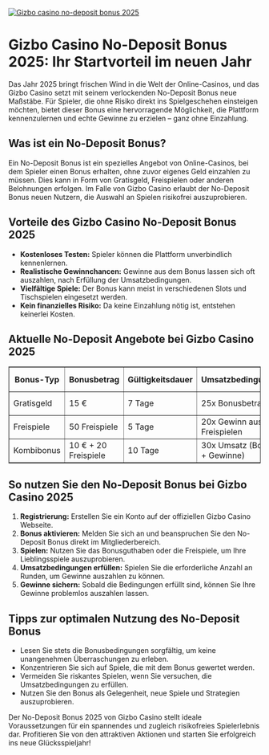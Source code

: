 [![Gizbo casino no-deposit bonus 2025](https://123-caf.pages.dev/gitsignup.png)](https://vrmoo.ru/Bt82HjjY)

<h1>Gizbo Casino No-Deposit Bonus 2025: Ihr Startvorteil im neuen Jahr</h1>  <p>Das Jahr 2025 bringt frischen Wind in die Welt der Online-Casinos, und das Gizbo Casino setzt mit seinem verlockenden No-Deposit Bonus neue Maßstäbe. Für Spieler, die ohne Risiko direkt ins Spielgeschehen einsteigen möchten, bietet dieser Bonus eine hervorragende Möglichkeit, die Plattform kennenzulernen und echte Gewinne zu erzielen – ganz ohne Einzahlung.</p>  <h2>Was ist ein No-Deposit Bonus?</h2>  <p>Ein No-Deposit Bonus ist ein spezielles Angebot von Online-Casinos, bei dem Spieler einen Bonus erhalten, ohne zuvor eigenes Geld einzahlen zu müssen. Dies kann in Form von Gratisgeld, Freispielen oder anderen Belohnungen erfolgen. Im Falle von Gizbo Casino erlaubt der No-Deposit Bonus neuen Nutzern, die Auswahl an Spielen risikofrei auszuprobieren.</p>  <h2>Vorteile des Gizbo Casino No-Deposit Bonus 2025</h2>  <ul>   <li><strong>Kostenloses Testen:</strong> Spieler können die Plattform unverbindlich kennenlernen.</li>   <li><strong>Realistische Gewinnchancen:</strong> Gewinne aus dem Bonus lassen sich oft auszahlen, nach Erfüllung der Umsatzbedingungen.</li>   <li><strong>Vielfältige Spiele:</strong> Der Bonus kann meist in verschiedenen Slots und Tischspielen eingesetzt werden.</li>   <li><strong>Kein finanzielles Risiko:</strong> Da keine Einzahlung nötig ist, entstehen keinerlei Kosten.</li> </ul>  <h2>Aktuelle No-Deposit Angebote bei Gizbo Casino 2025</h2>  <table border="1" cellpadding="8" cellspacing="0" style="border-collapse: collapse; width: 100%;">   <thead>     <tr>       <th>Bonus-Typ</th>       <th>Bonusbetrag</th>       <th>Gültigkeitsdauer</th>       <th>Umsatzbedingungen</th>       <th>Gespielte Spiele</th>     </tr>   </thead>   <tbody>     <tr>       <td>Gratisgeld</td>       <td>15 €</td>       <td>7 Tage</td>       <td>25x Bonusbetrag</td>       <td>Spielautomaten, Blackjack</td>     </tr>     <tr>       <td>Freispiele</td>       <td>50 Freispiele</td>       <td>5 Tage</td>       <td>20x Gewinn aus Freispielen</td>       <td>Gizbo Slots Spezial</td>     </tr>     <tr>       <td>Kombibonus</td>       <td>10 € + 20 Freispiele</td>       <td>10 Tage</td>       <td>30x Umsatz (Bonus + Gewinne)</td>       <td>Alle Casinospiele</td>     </tr>   </tbody> </table>  <h2>So nutzen Sie den No-Deposit Bonus bei Gizbo Casino 2025</h2>  <ol>   <li><strong>Registrierung:</strong> Erstellen Sie ein Konto auf der offiziellen Gizbo Casino Webseite.</li>   <li><strong>Bonus aktivieren:</strong> Melden Sie sich an und beanspruchen Sie den No-Deposit Bonus direkt im Mitgliederbereich.</li>   <li><strong>Spielen:</strong> Nutzen Sie das Bonusguthaben oder die Freispiele, um Ihre Lieblingsspiele auszuprobieren.</li>   <li><strong>Umsatzbedingungen erfüllen:</strong> Spielen Sie die erforderliche Anzahl an Runden, um Gewinne auszahlen zu können.</li>   <li><strong>Gewinne sichern:</strong> Sobald die Bedingungen erfüllt sind, können Sie Ihre Gewinne problemlos auszahlen lassen.</li> </ol>  <h2>Tipps zur optimalen Nutzung des No-Deposit Bonus</h2>  <ul>   <li>Lesen Sie stets die Bonusbedingungen sorgfältig, um keine unangenehmen Überraschungen zu erleben.</li>   <li>Konzentrieren Sie sich auf Spiele, die mit dem Bonus gewertet werden.</li>   <li>Vermeiden Sie riskantes Spielen, wenn Sie versuchen, die Umsatzbedingungen zu erfüllen.</li>   <li>Nutzen Sie den Bonus als Gelegenheit, neue Spiele und Strategien auszuprobieren.</li> </ul>  <p>Der No-Deposit Bonus 2025 von Gizbo Casino stellt ideale Voraussetzungen für ein spannendes und zugleich risikofreies Spielerlebnis dar. Profitieren Sie von den attraktiven Aktionen und starten Sie erfolgreich ins neue Glücksspieljahr!</p>